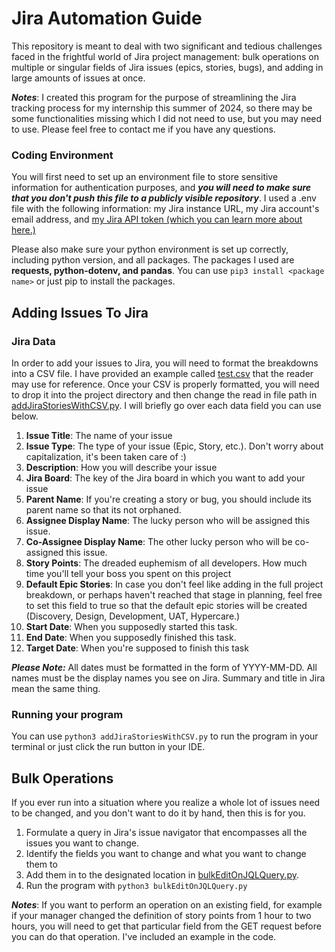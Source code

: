 # Jira Automation Guide

This repository is meant to deal with two significant and tedious challenges faced in the frightful world of Jira
project management: bulk operations on multiple or singular fields of Jira issues (epics, stories, bugs), and adding in large amounts of issues
at once.

_**Notes**_: I created this program for the purpose of streamlining the Jira tracking process for my internship this summer of 2024, so there may be some 
functionalities missing which I did not need to use, but you may need to use. Please feel free to contact me if you have any questions.


### Coding Environment
You will first need to set up an environment file to store sensitive information for authentication purposes, and ***you will need to make sure that you don't push this file to a publicly visible repository***.
I used a .env file with the following information: my Jira instance URL, my Jira account's email address, and [my Jira API token (which you can learn more about here.)](https://support.atlassian.com/atlassian-account/docs/manage-api-tokens-for-your-atlassian-account/)

Please also make sure your python environment is set up correctly, including python version, and all packages. 
The packages I used are **requests, python-dotenv, and pandas**. You can use ```pip3 install <package name>``` or just pip to install the packages.

## Adding Issues To Jira
### Jira Data
In order to add your issues to Jira, you will need to format the breakdowns into a CSV file. I have provided an example called 
[test.csv](test_data/test.csv) that the reader may use for reference. Once your CSV is properly formatted, you will need to drop it 
into the project directory and then change the read in file path in [addJiraStoriesWithCSV.py](addJiraStoriesWithCSV.py).
I will briefly go over each data field you can use below.  

1. **Issue Title**: The name of your issue  
2. **Issue Type**: The type of your issue (Epic, Story, etc.). Don't worry about capitalization, it's been taken care of :)
3. **Description**: How you will describe your issue
4. **Jira Board**: The key of the Jira board in which you want to add your issue
5. **Parent Name**: If you're creating a story or bug, you should include its parent name so that its not orphaned. 
6. **Assignee Display Name**: The lucky person who will be assigned this issue.
7. **Co-Assignee Display Name**: The other lucky person who will be co-assigned this issue.
8. **Story Points**: The dreaded euphemism of all developers. How much time you'll tell your boss you spent on this project
9. **Default Epic Stories**: In case you don't feel like adding in the full project breakdown, or perhaps haven't reached that stage in planning, feel 
free to set this field to true so that the default epic stories will be created (Discovery, Design, Development, UAT, Hypercare.)
10. **Start Date**: When you supposedly started this task.
11. **End Date**: When you supposedly finished this task.
12. **Target Date**: When you're supposed to finish this task

**_Please Note:_** All dates must be formatted in the form of YYYY-MM-DD. All names must be the display names you see on Jira. Summary and title in Jira mean the same thing.

### Running your program
You can use ```python3 addJiraStoriesWithCSV.py``` to run the program in your terminal or just click the run button in your IDE.


## Bulk Operations

If you ever run into a situation where you realize a whole lot of issues need to be changed, and you don't want to do it by hand, then this is for you.

1. Formulate a query in Jira's issue navigator that encompasses all the issues you want to change. 
2. Identify the fields you want to change and what you want to change them to
3. Add them in to the designated location in [bulkEditOnJQLQuery.py](bulkEditOnJQLQuery.py).
4. Run the program with ```python3 bulkEditOnJQLQuery.py```

**_Notes_**: If you want to perform an operation on an existing field, for example if your manager changed the definition of story points from 1 hour to two hours, 
you will need to get that particular field from the GET request before you can do that operation. I've included an example in the code.


